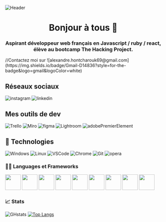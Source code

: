 ![Header](https://www.canva.com/design/DAFXQDKTXlo/view)

<h1 align="center">Bonjour à tous 👋</h1>
<h3 align="center">Aspirant développeur web français en Javascript / ruby / react, élève au bootcamp The Hacking Project.</h3>
//Contactez moi sur ![alexandre.hontcharouk69@gmail.com](https://img.shields.io/badge/Gmail-D14836?style=for-the-badge&logo=gmail&logoColor=white)

## Réseaux sociaux
![instagram](https://img.shields.io/badge/Instagram-E4405F?style=for-the-badge&logo=instagram&logoColor=white)
![linkedin](https://img.shields.io/badge/LinkedIn-0077B5?style=for-the-badge&logo=linkedin&logoColor=white)

## Mes outils de dev
![Trello](https://img.shields.io/badge/Trello-0052CC?style=for-the-badge&logo=trello&logoColor=white)
![Miro](https://img.shields.io/badge/Miro-F7C922?style=for-the-badge&logo=Miro&logoColor=050036)
![figma](https://img.shields.io/badge/Figma-F24E1E?style=for-the-badge&logo=figma&logoColor=white)
![Lightroom](https://img.shields.io/badge/Adobe%20Lightroom-31A8FF?style=for-the-badge&logo=Adobe%20Lightroom&logoColor=white)
![adobePremierElement](https://img.shields.io/badge/Adobe%20Premiere%20Pro-9999FF?style=for-the-badge&logo=Adobe%20Premiere%20Pro&logoColor=white)


## 🔧 Technologies 

![Windows](https://img.shields.io/badge/Windows-0078D6?style=for-the-badge&logo=windows&logoColor=white)
![Linux](https://img.shields.io/badge/Linux-FCC624?style=for-the-badge&logo=linux&logoColor=black)
![VSCode](https://img.shields.io/badge/Visual_Studio_Code-0078D4?style=for-the-badge&logo=visual%20studio%20code&logoColor=white)
![Chrome](https://img.shields.io/badge/Google_chrome-4285F4?style=for-the-badge&logo=Google-chrome&logoColor=white)
![Git](https://img.shields.io/badge/Git-F05032?style=for-the-badge&logo=git&logoColor=white)
![opera](https://img.shields.io/badge/Opera-FF1B2D?style=for-the-badge&logo=Opera&logoColor=white)

### 👨‍💻 Languages et Frameworks
<p align="left">
<img width="50px" src="https://cdn.jsdelivr.net/gh/devicons/devicon/icons/html5/html5-original.svg" />
<img width="50px" src="https://cdn.jsdelivr.net/gh/devicons/devicon/icons/css3/css3-original.svg" />
<img width="50px" src="https://cdn.jsdelivr.net/gh/devicons/devicon/icons/javascript/javascript-original.svg" />
<img width="50px" src="https://img.shields.io/badge/Node.js-339933?style=for-the-badge&logo=nodedotjs&logoColor=white" />
<img width="50px" src="https://img.shields.io/badge/Express.js-000000?style=for-the-badge&logo=express&logoColor=white" />
<img width="50px" src="https://cdn.jsdelivr.net/gh/devicons/devicon/icons/react/react-original-wordmark.svg" />
<img width="50px" src="https://cdn.jsdelivr.net/gh/devicons/devicon/icons/ruby/ruby-plain-wordmark.svg" />
<img width="50px" src="https://cdn.jsdelivr.net/gh/devicons/devicon/icons/rails/rails-plain-wordmark.svg" />
<img width="50px" src="https://cdn.jsdelivr.net/gh/devicons/devicon/icons/postgresql/postgresql-original-wordmark.svg" />
</p>

### 📈 Stats
![GHstats](https://github-readme-stats.vercel.app/api?username=widmaker666&show_icons=true&theme=radical) 
[![Top Langs](https://github-readme-stats.vercel.app/api/top-langs/?username=widmaker666&layout=compact&theme=radical)](https://github.com/widmaker666/github-readme-stats)
